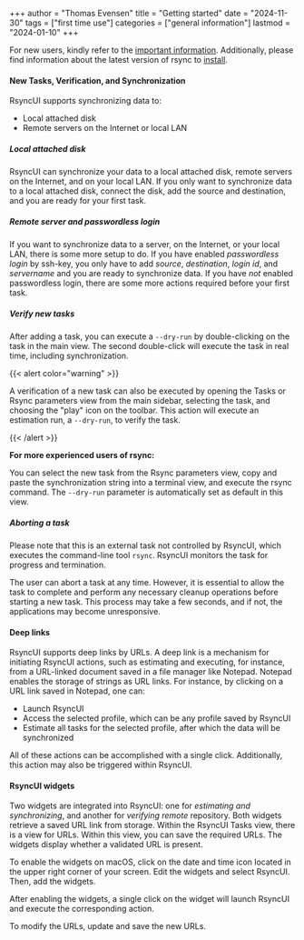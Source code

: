 +++
author = "Thomas Evensen"
title = "Getting started"
date = "2024-11-30"
tags = ["first time use"]
categories = ["general information"]
lastmod = "2024-01-10"
+++

For new users, kindly refer to the [important information](/docs/important/). Additionally, please find information about the latest version of rsync to [install](/docs/rsync/).

#### New Tasks, Verification, and Synchronization

RsyncUI supports synchronizing data to:

- Local attached disk
- Remote servers on the Internet or local LAN

##### Local attached disk

RsyncUI can synchronize your data to a local attached disk, remote servers on the Internet, and on your local LAN. If you only want to synchronize data to a local attached disk, connect the disk, add the source and destination, and you are ready for your first task.

##### Remote server and passwordless login

If you want to synchronize data to a server, on the Internet, or your local LAN, there is some more setup to do. If you have enabled *passwordless login* by ssh-key, you only have to add *source*, *destination*, *login id*, and *servername* and you are ready to synchronize data. If you have *not* enabled passwordless login, there are some more actions required before your first task.

##### Verify new tasks

After adding a task, you can execute a `--dry-run` by double-clicking on the task in the main view. The second double-click will execute the task in real time, including synchronization.

{{< alert color="warning" >}}

A verification of a new task can also be executed by opening the Tasks or Rsync parameters view from the main sidebar, selecting the task, and choosing the "play" icon on the toolbar. This action will execute an estimation run, a `--dry-run`, to verify the task.

{{< /alert >}}

**For more experienced users of rsync:**

You can select the new task from the Rsync parameters view, copy and paste the synchronization string into a terminal view, and execute the rsync command. The `--dry-run` parameter is automatically set as default in this view.

##### Aborting a task

Please note that this is an external task not controlled by RsyncUI, which executes the command-line tool `rsync`. RsyncUI monitors the task for progress and termination.

The user can abort a task at any time. However, it is essential to allow the task to complete and perform any necessary cleanup operations before starting a new task. This process may take a few seconds, and if not, the applications may become unresponsive.

#### Deep links

RsyncUI  supports deep links by URLs. A deep link is a mechanism for initiating RsyncUI actions, such as estimating and executing, for instance, from a URL-linked document saved in a file manager like Notepad. Notepad enables the storage of strings as URL links. For instance, by clicking on a URL link saved in Notepad, one can:

- Launch RsyncUI
- Access the selected profile, which can be any profile saved by RsyncUI
- Estimate all tasks for the selected profile, after which the data will be synchronized

All of these actions can be accomplished with a single click. Additionally, this action may also be triggered within RsyncUI.

#### RsyncUI widgets

Two widgets are integrated into RsyncUI: one for *estimating and synchronizing*, and another for *verifying remote* repository. Both widgets retrieve a saved URL link from storage. Within the RsyncUI Tasks view, there is a view for URLs. Within this view, you can save the required URLs. The widgets display whether a validated URL is present.

To enable the widgets on macOS, click on the date and time icon located in the upper right corner of your screen. Edit the widgets and select RsyncUI. Then, add the widgets.

After enabling the widgets, a single click on the widget will launch RsyncUI and execute the corresponding action.

To modify the URLs, update and save the new URLs.
